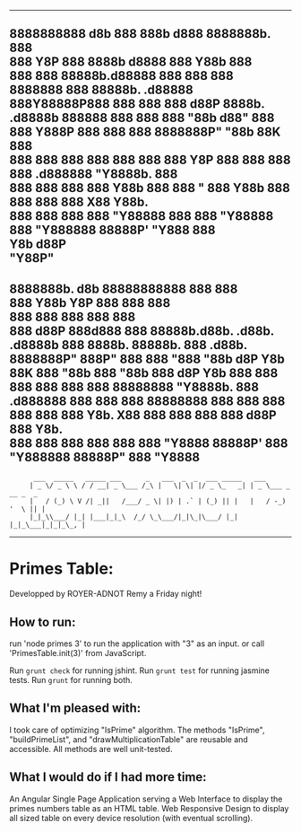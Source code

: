 ---------------------------------------------------------------------------------------------

8888888888 d8b               888 888b     d888          8888888b.                   888    
888        Y8P               888 8888b   d8888          888   Y88b                  888    
888                          888 88888b.d88888          888    888                  888    
8888888    888 88888b.   .d88888 888Y88888P888 888  888 888   d88P 8888b.  .d8888b  888888 
888        888 888 "88b d88" 888 888 Y888P 888 888  888 8888888P"     "88b 88K      888    
888        888 888  888 888  888 888  Y8P  888 888  888 888       .d888888 "Y8888b. 888    
888        888 888  888 Y88b 888 888   "   888 Y88b 888 888       888  888      X88 Y88b.  
888        888 888  888  "Y88888 888       888  "Y88888 888       "Y888888  88888P'  "Y888 
                                                    888                                    
                                               Y8b d88P                                    
                                                "Y88P"                   
---------------------------------------------------------------------------------------------
												
8888888b.          d8b                             88888888888       888      888          
888   Y88b         Y8P                                 888           888      888          
888    888                                             888           888      888          
888   d88P 888d888 888 88888b.d88b.   .d88b.  .d8888b  888   8888b.  88888b.  888  .d88b.  
8888888P"  888P"   888 888 "888 "88b d8P  Y8b 88K      888      "88b 888 "88b 888 d8P  Y8b 
888        888     888 888  888  888 88888888 "Y8888b. 888  .d888888 888  888 888 88888888 
888        888     888 888  888  888 Y8b.          X88 888  888  888 888 d88P 888 Y8b.     
888        888     888 888  888  888  "Y8888   88888P' 888  "Y888888 88888P"  888  "Y8888  
---------------------------------------------------------------------------------------------
		  ___  _____   _____ ___      _   ___  _  _  ___ _____   ___               
		 | _ \/ _ \ \ / / __| _ \___ /_\ |   \| \| |/ _ \_   _| | _ \___ _ __ _  _ 
		 |   / (_) \ V /| _||   /___/ _ \| |) | .` | (_) || |   |   / -_) '  \ || |
		 |_|_\\___/ |_| |___|_|_\  /_/ \_\___/|_|\_|\___/ |_|   |_|_\___|_|_|_\_, |

---------------------------------------------------------------------------------------------	
							 					 
#  Primes Table:

Developped by ROYER-ADNOT Remy a Friday night!

## How to run:

run 'node primes 3' to run the application with "3" as an input.
or 
call 'PrimesTable.init(3)' from JavaScript.

Run `grunt check` for running jshint.
Run `grunt test` for running jasmine tests.
Run `grunt` for running both.

## What I'm pleased with:

I took care of optimizing "IsPrime" algorithm.
The methods "IsPrime", "buildPrimeList", and "drawMultiplicationTable" are reusable and accessible.
All methods are well unit-tested.

## What I would do if I had more time:

An Angular Single Page Application serving a Web Interface to display the primes numbers table as an HTML table.
Web Responsive Design to display all sized table on every device resolution (with eventual scrolling).
